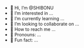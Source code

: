 - 🦋 Hi, I’m @SHIBONU
- 🦋 I’m interested in ...
- 🦋 I’m currently learning ...
- 🦋 I’m looking to collaborate on ...
- 🦋 How to reach me ...
- 🦋 Pronouns: ...
- 🦋 Fun fact: ...

<!--- SHINOBU is a ✨ special ✨ repository because its `README.md` (this file) appears on your GitHub profile.
You can click the Preview link to take a look at your changes.
--->
